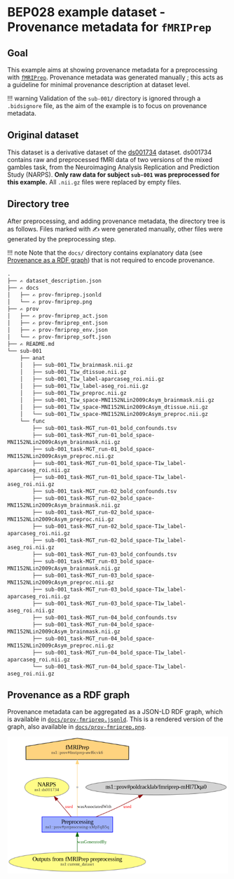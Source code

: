 # BEP028 example dataset - Provenance metadata for `fMRIPrep`

## Goal

This example aims at showing provenance metadata for a preprocessing with [`fMRIPrep`](https://fmriprep.org/en/23.1.3/index.html). Provenance metadata was generated manually ; this acts as a guideline for minimal provenance description at dataset level.

!!! warning
    Validation of the `sub-001/` directory is ignored through a `.bidsignore` file, as the aim of the example is to focus on provenance metadata.

## Original dataset

This dataset is a derivative dataset of the [ds001734](https://openneuro.org/datasets/ds001734/versions/1.0.5) dataset. ds001734 contains raw and preprocessed fMRI data of two versions of the mixed gambles task, from the Neuroimaging Analysis Replication and Prediction Study (NARPS). **Only raw data for subject `sub-001` was preprocessed for this example.** All `.nii.gz` files were replaced by empty files.

## Directory tree

After preprocessing, and adding provenance metadata, the directory tree is as follows.
Files marked with ✍️ were generated manually, other files were generated by the preprocessing step.

!!! note
    Note that the `docs/` directory contains explanatory data (see [Provenance as a RDF graph](#provenance-as-a-rdf-graph)) that is not required to encode provenance.

```
.
├── ✍️ dataset_description.json
├── ✍️ docs
│   ├── ✍️ prov-fmriprep.jsonld
│   └── ✍️ prov-fmriprep.png
├── ✍️ prov
│   ├── ✍️ prov-fmriprep_act.json
│   ├── ✍️ prov-fmriprep_ent.json
│   ├── ✍️ prov-fmriprep_env.json
│   └── ✍️ prov-fmriprep_soft.json
├── ✍️ README.md
└── sub-001
    ├── anat
    │   ├── sub-001_T1w_brainmask.nii.gz
    │   ├── sub-001_T1w_dtissue.nii.gz
    │   ├── sub-001_T1w_label-aparcaseg_roi.nii.gz
    │   ├── sub-001_T1w_label-aseg_roi.nii.gz
    │   ├── sub-001_T1w_preproc.nii.gz
    │   ├── sub-001_T1w_space-MNI152NLin2009cAsym_brainmask.nii.gz
    │   ├── sub-001_T1w_space-MNI152NLin2009cAsym_dtissue.nii.gz
    │   └── sub-001_T1w_space-MNI152NLin2009cAsym_preproc.nii.gz
    └── func
        ├── sub-001_task-MGT_run-01_bold_confounds.tsv
        ├── sub-001_task-MGT_run-01_bold_space-MNI152NLin2009cAsym_brainmask.nii.gz
        ├── sub-001_task-MGT_run-01_bold_space-MNI152NLin2009cAsym_preproc.nii.gz
        ├── sub-001_task-MGT_run-01_bold_space-T1w_label-aparcaseg_roi.nii.gz
        ├── sub-001_task-MGT_run-01_bold_space-T1w_label-aseg_roi.nii.gz
        ├── sub-001_task-MGT_run-02_bold_confounds.tsv
        ├── sub-001_task-MGT_run-02_bold_space-MNI152NLin2009cAsym_brainmask.nii.gz
        ├── sub-001_task-MGT_run-02_bold_space-MNI152NLin2009cAsym_preproc.nii.gz
        ├── sub-001_task-MGT_run-02_bold_space-T1w_label-aparcaseg_roi.nii.gz
        ├── sub-001_task-MGT_run-02_bold_space-T1w_label-aseg_roi.nii.gz
        ├── sub-001_task-MGT_run-03_bold_confounds.tsv
        ├── sub-001_task-MGT_run-03_bold_space-MNI152NLin2009cAsym_brainmask.nii.gz
        ├── sub-001_task-MGT_run-03_bold_space-MNI152NLin2009cAsym_preproc.nii.gz
        ├── sub-001_task-MGT_run-03_bold_space-T1w_label-aparcaseg_roi.nii.gz
        ├── sub-001_task-MGT_run-03_bold_space-T1w_label-aseg_roi.nii.gz
        ├── sub-001_task-MGT_run-04_bold_confounds.tsv
        ├── sub-001_task-MGT_run-04_bold_space-MNI152NLin2009cAsym_brainmask.nii.gz
        ├── sub-001_task-MGT_run-04_bold_space-MNI152NLin2009cAsym_preproc.nii.gz
        ├── sub-001_task-MGT_run-04_bold_space-T1w_label-aparcaseg_roi.nii.gz
        └── sub-001_task-MGT_run-04_bold_space-T1w_label-aseg_roi.nii.gz

```

## Provenance as a RDF graph

Provenance metadata can be aggregated as a JSON-LD RDF graph, which is available in [`docs/prov-fmriprep.jsonld`](docs/prov-fmriprep.jsonld). This is a rendered version of the graph, also available in [`docs/prov-fmriprep.png`](docs/prov-fmriprep.png).

![Rendered version of the RDF graph](docs/prov-fmriprep.png)
